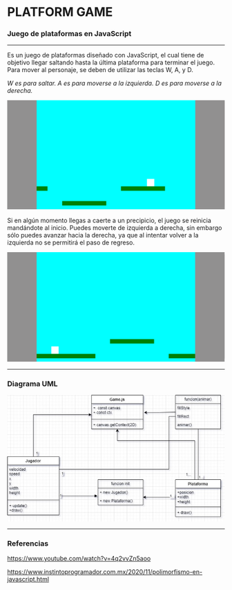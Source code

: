 # PLATFORM GAME




### Juego de plataformas en JavaScript

------------


Es un juego de plataformas diseñado con JavaScript, el cual tiene de objetivo llegar saltando hasta la última plataforma para terminar el juego. Para mover al personaje, se deben de utilizar las teclas W, A, y D.

*W es para saltar.*
*A es para moverse a la izquierda.*
*D es para moverse a la derecha.*

![image](https://github.com/L4l0G/PlatformGame/blob/main/Captura%20final%20del%20juego.png)


Si en algún momento llegas a caerte a un precipicio, el juego se reinicia mandándote al inicio. Puedes moverte de izquierda a derecha, sin embargo sólo puedes avanzar hacia la derecha, ya que al intentar volver a la izquierda no se permitirá el paso de regreso.

![image](https://github.com/L4l0G/PlatformGame/blob/main/Captura%20juego.png)


------------


### Diagrama UML
![image](https://github.com/L4l0G/PlatformGame/blob/main/Diagrama%20UML.jpg)


------------


### Referencias
https://www.youtube.com/watch?v=4q2vvZn5aoo

https://www.instintoprogramador.com.mx/2020/11/polimorfismo-en-javascript.html
